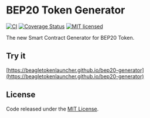 # BEP20 Token Generator

[![CI](https://github.com/beagletokenlauncher/bep20-generator/workflows/CI/badge.svg?branch=master)](https://github.com/beagletokenlauncher/bep20-generator/actions/)
[![Coverage Status](https://coveralls.io/repos/github/beagletokenlauncher/bep20-generator/badge.svg?branch=master)](https://coveralls.io/github/beagletokenlauncher/bep20-generator?branch=master)
[![MIT licensed](https://img.shields.io/github/license/beagletokenlauncher/bep20-generator.svg)](https://github.com/beagletokenlauncher/bep20-generator/blob/master/LICENSE)

The new Smart Contract Generator for BEP20 Token.

## Try it

[https://beagletokenlauncher.github.io/bep20-generator](https://beagletokenlauncher.github.io/bep20-generator)

## License

Code released under the [MIT License](https://github.com/beagletokenlauncher/bep20-generator/blob/master/LICENSE).
